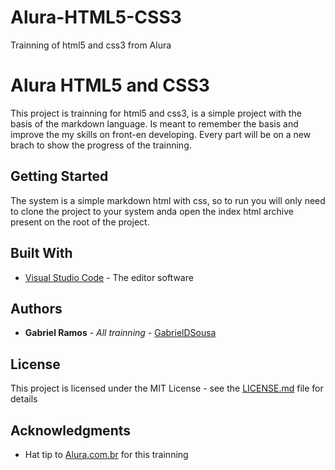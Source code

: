 # Alura-HTML5-CSS3
Trainning of html5 and css3 from Alura 

# Alura HTML5 and CSS3

This project is trainning for html5 and css3, is a simple project with the basis of the markdown language. Is meant to remember the basis and improve the my skills on front-en developing. Every part will be on a new brach to show the progress of the trainning.

## Getting Started

The system is a simple markdown html with css, so to run you will only need to clone the project to your system anda open the index html archive present on the root of the project.

## Built With

* [Visual Studio Code](http://www.dropwizard.io/1.0.2/docs/) - The editor software

## Authors

* **Gabriel Ramos** - *All trainning* - [GabrielDSousa](https://github.com/GabrielDSousa)

## License

This project is licensed under the MIT License - see the [LICENSE.md](LICENSE.md) file for details

## Acknowledgments

* Hat tip to [Alura.com.br](https://alura.com.br) for this trainning

